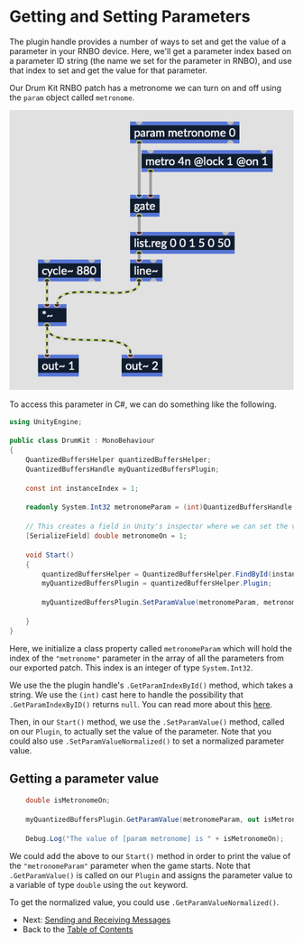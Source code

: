 # Getting and Setting Parameters

The plugin handle provides a number of ways to set and get the value of a parameter in your RNBO device. Here, we'll get a parameter index based on a parameter ID string (the name we set for the parameter in RNBO), and use that index to set and get the value for that parameter.

Our Drum Kit RNBO patch has a metronome we can turn on and off using the `param` object called `metronome`.

![param-metronome](images/param-metronome.png)

To access this parameter in C#, we can do something like the following.

```c#
using UnityEngine;

public class DrumKit : MonoBehaviour
{
    QuantizedBuffersHelper quantizedBuffersHelper;
    QuantizedBuffersHandle myQuantizedBuffersPlugin;

    const int instanceIndex = 1;

    readonly System.Int32 metronomeParam = (int)QuantizedBuffersHandle.GetParamIndexById("metronome");

    // This creates a field in Unity's inspector where we can set the value to pass to our metronomeParam
    [SerializeField] double metronomeOn = 1;

    void Start()
    {
        quantizedBuffersHelper = QuantizedBuffersHelper.FindById(instanceIndex);
        myQuantizedBuffersPlugin = quantizedBuffersHelper.Plugin;

        myQuantizedBuffersPlugin.SetParamValue(metronomeParam, metronomeOn);

    }
}
```

Here, we initialize a class property called `metronomeParam` which will hold the index of the `"metronome"` parameter in the array of all the parameters from our exported patch. This index is an integer of type `System.Int32`. 

We use the the plugin handle's `.GetParamIndexById()` method, which takes a string. We use the `(int)` cast here to handle the possibility that `.GetParamIndexByID()` returns `null`. You can read more about this [here](https://learn.microsoft.com/en-us/dotnet/csharp/language-reference/builtin-types/nullable-value-types). 

Then, in our `Start()` method, we use the `.SetParamValue()` method, called on our `Plugin`, to actually set the value of the parameter. Note that you could also use `.SetParamValueNormalized()` to set a normalized parameter value.

## Getting a parameter value

```c#
    double isMetronomeOn;

    myQuantizedBuffersPlugin.GetParamValue(metronomeParam, out isMetronomeOn);

    Debug.Log("The value of [param metronome] is " + isMetronomeOn);
```

We could add the above to our `Start()` method in order to print the value of the `"metronomeParam"` parameter when the game starts. Note that `.GetParamValue()` is called on our `Plugin` and assigns the parameter value to a variable of type `double` using the `out` keyword. 

To get the normalized value, you could use `.GetParamValueNormalized()`.

- Next: [Sending and Receiving Messages](MESSAGES.md)
- Back to the [Table of Contents](RNBO_IN_UNITY.md#table-of-contents)